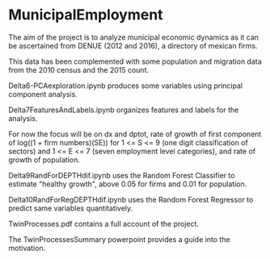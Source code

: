 # MunicipalEmployment

The aim of the project is to analyze municipal economic dynamics as it can be ascertained from DENUE (2012 and 2016), a directory of mexican firms.

This data has been complemented with some population and migration data from the 2010 census and the 2015 count.

Delta6-PCAexploration.ipynb produces some variables using principal component analysis.

Delta7FeaturesAndLabels.ipynb organizes features and labels for the analysis. 

For now the focus will be on dx and dptot, rate of growth of first component of log((1 + firm numbers)(SE)) for 1 <= S <= 9 (one digit classification of sectors) and 1 <= E <= 7 (seven employment level categories), and rate of growth of population.

Delta9RandForDEPTHdif.ipynb uses the Random Forest Classifier to estimate "healthy growth", above 0.05 for firms and 0.01 for population.

Delta10RandForRegDEPTHdif.ipynb uses the Random Forest Regressor to predict same variables quantitatively.

TwinProcesses.pdf contains a full account of the project.

The TwinProcessesSummary powerpoint provides a guide into the motivation.


